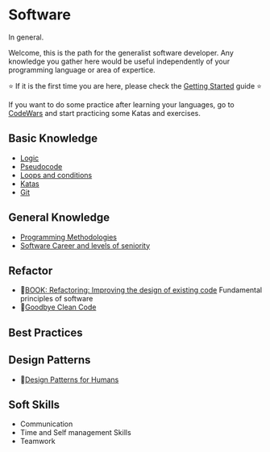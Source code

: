 # Software 
In general.

Welcome, this is the path for the generalist software developer. Any knowledge you gather here would be useful independently of your programming language or area of expertice.

⭐ If it is the first time you are here, please check the [Getting Started](program/software/getting_started.md) guide ⭐

If you want to do some practice after learning your languages, go to [CodeWars](https://www.codewars.com/) and start practicing some Katas and exercises. 

## Basic Knowledge
- [Logic](program/software/logic.md)
- [Pseudocode](program/software/pseudocode.md)
- [Loops and conditions](program/software/loops_conditions.md)
- [Katas](program/software/katas.md)
- [Git](program/software/git.md)

## General Knowledge
- [Programming Methodologies](program/software/programming_methodologies.md)
- [Software Career and levels of seniority](program/software/career.md)

## Refactor
- 📘[BOOK: Refactoring: Improving the design of existing code](https://www.amazon.com/Refactoring-Improving-Existing-Addison-Wesley-Signature/dp/0134757599/ref=sr_1_1?crid=30YQYCTG85GV0&keywords=refactoring+improving+the+design+of+existing+code&qid=1579542462&s=books&sprefix=refactor%2Cstripbooks-intl-ship%2C295&sr=1-1)
Fundamental principles of software 
- 🚀[Goodbye Clean Code](https://overreacted.io/goodbye-clean-code/)

## Best Practices


## Design Patterns
- 🚀[Design Patterns for Humans](https://roadmap.sh/guides/design-patterns-for-humans)

## Soft Skills
- Communication
- Time and Self management Skills
- Teamwork

